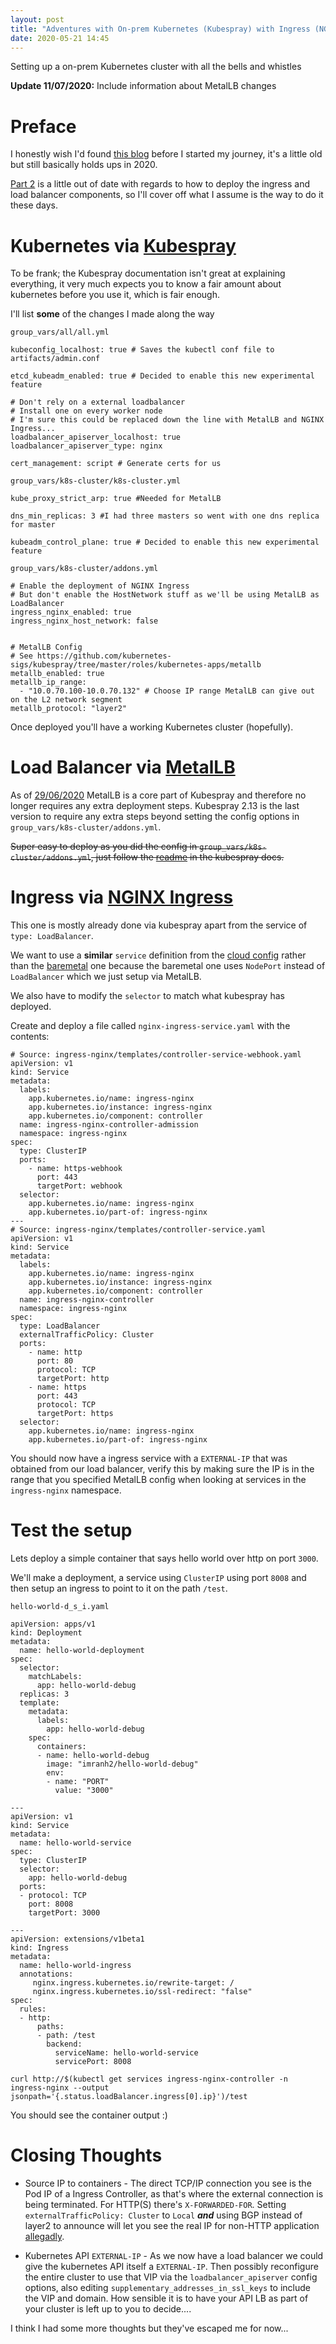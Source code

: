 ```yaml
---
layout: post
title: "Adventures with On-prem Kubernetes (Kubespray) with Ingress (NGINX Ingress) and a Load Balancer (MetalLB)"
date: 2020-05-21 14:45
---
```


Setting up a on-prem Kubernetes cluster with all the bells and whistles

**Update 11/07/2020:** Include information about MetalLB changes

# Preface

I honestly wish I'd found [this blog](https://medium.com/@futuredon/kubernetes-on-prem-demo-using-gns3-kubespray-nginx-ingress-frr-and-metallb-part-1-4b872a6fa89e) 
before I started my journey, it's a little old but still basically holds ups in 2020.

[Part 2](https://medium.com/@futuredon/kubernetes-on-prem-demo-using-gns3-kubespray-nginx-ingress-frr-and-metallb-part-2-4f11ace36c00) 
is a little out of date with regards to how to deploy the ingress 
and load balancer components, so I'll cover off what I assume is 
the way to do it these days.


# Kubernetes via [Kubespray](https://github.com/kubernetes-sigs/kubespray)

To be frank; the Kubespray documentation isn't great at 
explaining everything, it very much expects you to know a fair 
amount about kubernetes before you use it, which is fair enough.

I'll list **some** of the changes I made along the way

`group_vars/all/all.yml`

```
kubeconfig_localhost: true # Saves the kubectl conf file to artifacts/admin.conf

etcd_kubeadm_enabled: true # Decided to enable this new experimental feature

# Don't rely on a external loadbalancer
# Install one on every worker node
# I'm sure this could be replaced down the line with MetalLB and NGINX Ingress...
loadbalancer_apiserver_localhost: true
loadbalancer_apiserver_type: nginx

cert_management: script # Generate certs for us
```


`group_vars/k8s-cluster/k8s-cluster.yml`

```
kube_proxy_strict_arp: true #Needed for MetalLB

dns_min_replicas: 3 #I had three masters so went with one dns replica for master

kubeadm_control_plane: true # Decided to enable this new experimental feature
```


`group_vars/k8s-cluster/addons.yml`

```
# Enable the deployment of NGINX Ingress
# But don't enable the HostNetwork stuff as we'll be using MetalLB as LoadBalancer
ingress_nginx_enabled: true
ingress_nginx_host_network: false


# MetalLB Config
# See https://github.com/kubernetes-sigs/kubespray/tree/master/roles/kubernetes-apps/metallb
metallb_enabled: true
metallb_ip_range:
  - "10.0.70.100-10.0.70.132" # Choose IP range MetalLB can give out on the L2 network segment
metallb_protocol: "layer2"
```

Once deployed you'll have a working Kubernetes cluster (hopefully).


# Load Balancer via [MetalLB](https://github.com/kubernetes-sigs/kubespray/tree/master/roles/kubernetes-apps/metallb)

As of [29/06/2020](https://github.com/kubernetes-sigs/kubespray/commit/25bab0e9760bdad922863ac95bb2944fabe1c3a4) 
MetalLB is a core part of Kubespray and therefore no longer requires any extra deployment steps. Kubespray 2.13 is the last version to require 
any extra steps beyond setting the config options in `group_vars/k8s-cluster/addons.yml`.

~~Super easy to deploy as you did the config in `group_vars/k8s-cluster/addons.yml`, just follow the [readme](https://github.com/kubernetes-sigs/kubespray/tree/8213b1802b3971722514e96ead1333572a529d50/contrib/metallb) 
in the kubespray docs.~~ 


# Ingress via [NGINX Ingress](https://github.com/kubernetes-sigs/kubespray/tree/master/roles/kubernetes-apps/ingress_controller/ingress_nginx)

This one is mostly already done via kubespray apart from the 
service of `type: LoadBalancer`.

We want to use a **similar** `service` definition from the [cloud config](https://raw.githubusercontent.com/kubernetes/ingress-nginx/master/deploy/static/provider/cloud/deploy.yaml) 
rather than the [baremetal](https://raw.githubusercontent.com/kubernetes/ingress-nginx/master/deploy/static/provider/baremetal/deploy.yaml) one because the baremetal one uses `NodePort` 
instead of `LoadBalancer` which we just setup via MetalLB.

We also have to modify the `selector` to match what kubespray has 
deployed.

Create and deploy a file called `nginx-ingress-service.yaml` with 
the contents:

```
# Source: ingress-nginx/templates/controller-service-webhook.yaml
apiVersion: v1
kind: Service
metadata:
  labels:
    app.kubernetes.io/name: ingress-nginx
    app.kubernetes.io/instance: ingress-nginx
    app.kubernetes.io/component: controller
  name: ingress-nginx-controller-admission
  namespace: ingress-nginx
spec:
  type: ClusterIP
  ports:
    - name: https-webhook
      port: 443
      targetPort: webhook
  selector:
    app.kubernetes.io/name: ingress-nginx
    app.kubernetes.io/part-of: ingress-nginx
---
# Source: ingress-nginx/templates/controller-service.yaml
apiVersion: v1
kind: Service
metadata:
  labels:
    app.kubernetes.io/name: ingress-nginx
    app.kubernetes.io/instance: ingress-nginx
    app.kubernetes.io/component: controller
  name: ingress-nginx-controller
  namespace: ingress-nginx
spec:
  type: LoadBalancer
  externalTrafficPolicy: Cluster
  ports:
    - name: http
      port: 80
      protocol: TCP
      targetPort: http
    - name: https
      port: 443
      protocol: TCP
      targetPort: https
  selector:
    app.kubernetes.io/name: ingress-nginx
    app.kubernetes.io/part-of: ingress-nginx
```

You should now have a ingress service with a `EXTERNAL-IP` that 
was obtained from our load balancer, verify this by making sure 
the IP is in the range that you specified MetalLB config when 
looking at services in the `ingress-nginx` namespace.


# Test the setup

Lets deploy a simple container that says hello world over http on 
port `3000`.

We'll make a deployment, a service using `ClusterIP` using port 
`8008` and then setup an ingress to point to it on the path 
`/test`.

`hello-world-d_s_i.yaml`

```
apiVersion: apps/v1
kind: Deployment
metadata:
  name: hello-world-deployment
spec:
  selector:
    matchLabels:
      app: hello-world-debug
  replicas: 3
  template:
    metadata:
      labels:
        app: hello-world-debug
    spec:
      containers:
      - name: hello-world-debug
        image: "imranh2/hello-world-debug"
        env:
        - name: "PORT"
          value: "3000"

---
apiVersion: v1
kind: Service
metadata:
  name: hello-world-service
spec:
  type: ClusterIP
  selector:
    app: hello-world-debug
  ports:
  - protocol: TCP
    port: 8008
    targetPort: 3000

---
apiVersion: extensions/v1beta1
kind: Ingress
metadata:
  name: hello-world-ingress
  annotations: 
     nginx.ingress.kubernetes.io/rewrite-target: /
     nginx.ingress.kubernetes.io/ssl-redirect: "false"
spec:
  rules:
  - http:
      paths:
      - path: /test
        backend:
          serviceName: hello-world-service
          servicePort: 8008

```


`curl http://$(kubectl get services ingress-nginx-controller -n ingress-nginx --output jsonpath='{.status.loadBalancer.ingress[0].ip}')/test`


You should see the container output :)


# Closing Thoughts

* Source IP to containers - The direct TCP/IP connection you see 
is the Pod IP of a Ingress Controller, as that's where the 
external connection is being terminated. For HTTP(S) 
there's `X-FORWARDED-FOR`. Setting 
`externalTrafficPolicy: Cluster` to `Local` ***and*** using BGP 
instead of layer2 to announce will let you see the real IP for 
non-HTTP application [allegadly](https://metallb.universe.tf/usage/#local-traffic-policy-1).

* Kubernetes API `EXTERNAL-IP` - As we now have a load balancer 
we could give the kubernetes API itself a `EXTERNAL-IP`. Then 
possibly reconfigure the entire cluster to use that VIP via the 
`loadbalancer_apiserver` config options, also editing 
`supplementary_addresses_in_ssl_keys` to include the VIP and 
domain. How sensible it is to have your API LB as part of your 
cluster is left up to you to decide....


I think I had some more thoughts but they've escaped me for now...
